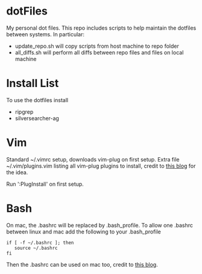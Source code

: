 # dotFiles
My personal dot files. This repo includes scripts to help maintain the dotfiles between systems. In particular:
- update\_repo.sh will copy scripts from host machine to repo folder
- all\_diffs.sh will perform all diffs between repo files and files on local machine 

# Install List
To use the dotfiles install
- ripgrep
- silversearcher-ag 

# Vim
Standard ~/.vimrc setup, downloads vim-plug on first setup. Extra file ~/.vim/plugins.vim listing all vim-plug plugins to install, credit to [this blog](https://medium.com/@huntie/10-essential-vim-plugins-for-2018-39957190b7a9) for the idea.

Run ':PlugInstall' on first setup.

# Bash
On mac, the .bashrc will be replaced by .bash\_profile. To allow one .bashrc between linux and mac add the following to your .bash\_profile
```
if [ -f ~/.bashrc ]; then
   source ~/.bashrc
fi
```
Then the .bashrc can be used on mac too, credit to [this blog](https://medium.com/@tzhenghao/a-guide-to-building-a-great-bashrc-23c52e466b1c).
